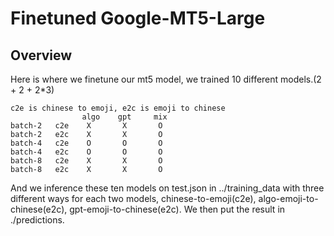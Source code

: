 # Finetuned Google-MT5-Large

## Overview

Here is where we finetune our mt5 model, we trained 10 different models.(2 + 2 + 2*3)

```
c2e is chinese to emoji, e2c is emoji to chinese
                algo    gpt     mix
batch-2   c2e    X       X       O        
batch-2   e2c    X       X       O    
batch-4   c2e    O       O       O    
batch-4   e2c    O       O       O    
batch-8   c2e    X       X       O        
batch-8   e2c    X       X       O    
```

And we inference these ten models on test.json in ../training_data with three different ways for each two models, chinese-to-emoji(c2e), algo-emoji-to-chinese(e2c), gpt-emoji-to-chinese(e2c). We then put the result in ./predictions.